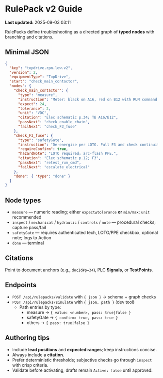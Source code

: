 # RulePack v2 Guide

**Last updated:** 2025-09-03 03:11 

RulePacks define troubleshooting as a directed graph of **typed nodes** with branching and citations.

## Minimal JSON
```json
{
  "key": "topdrive.rpm.low.v2",
  "version": 2,
  "equipmentType": "TopDrive",
  "start": "check_main_contactor",
  "nodes": {
    "check_main_contactor": {
      "type": "measure",
      "instruction": "Meter: black on A16, red on B12 with RUN command.",
      "expect": 24,
      "tolerance": 2,
      "unit": "VDC",
      "citation": "Elec schematic p.34; TB A16/B12",
      "passNext": "check_enable_chain",
      "failNext": "check_F3_fuse"
    },
    "check_F3_fuse": {
      "type": "safetyGate",
      "instruction": "De-energize per LOTO. Pull F3 and check continuity <1Ω.",
      "requireConfirm": true,
      "hazardNote": "LOTO required; arc-flash PPE.",
      "citation": "Elec schematic p.12; F3",
      "passNext": "retest_run_cmd",
      "failNext": "escalate_electrical"
    },
    "done": { "type": "done" }
  }
}
```

## Node types
- `measure` — numeric reading; either `expect±tolerance` **or** `min/max`; `unit` recommended
- `inspect` / `mechanical` / `hydraulic` / `controls` / `note` — procedural checks; capture pass/fail
- `safetyGate` — requires authenticated tech, LOTO/PPE checkbox, optional note; logs to Action
- `done` — terminal

## Citations
Point to document anchors (e.g., `docId#p=34`), PLC **Signals**, or **TestPoints**.

## Endpoints
- `POST /api/rulepacks/validate` with `{ json }` → schema + graph checks
- `POST /api/rulepacks/simulate` with `{ json, path }` (dev tool)
  - Path entries by type:
    - measure → `{ value: <number>, pass: true|false }`
    - safetyGate → `{ confirm: true, pass: true }`
    - others → `{ pass: true|false }`

## Authoring tips
- Include **lead positions** and **expected ranges**; keep instructions concise.
- Always include a **citation**.
- Prefer deterministic thresholds; subjective checks go through `inspect` with crisp criteria.
- Validate before activating; drafts remain `Active: false` until approved.
